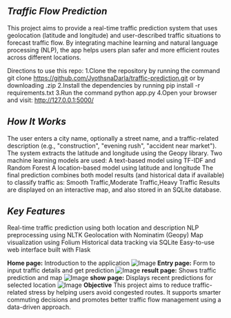  ***Traffic Flow Prediction***
 ---
 
This project aims to provide a real-time traffic prediction system that uses geolocation (latitude and longitude) and user-described traffic situations to forecast traffic flow. By integrating machine learning and natural language processing (NLP), the app helps users plan safer and more efficient routes across different locations.

Directions to use this repo:
1.Clone the repository by running the command git clone https://github.com/JyothsnaDarla/traffic-prediction.git or by downloading .zip
2.Install the dependencies by running pip install -r requirements.txt
3.Run the command python app.py
4.Open your browser and visit:
http://127.0.0.1:5000/

***How It Works***
---

The user enters a city name, optionally a street name, and a traffic-related description (e.g., "construction", "evening rush", "accident near market").
The system extracts the latitude and longitude using the Geopy library.
Two machine learning models are used:
A text-based model using TF-IDF and Random Forest
A location-based model using latitude and longitude
The final prediction combines both model results (and historical data if available) to classify traffic as:
Smooth Traffic,Moderate Traffic,Heavy Traffic
Results are displayed on an interactive map, and also stored in an SQLite database.

 ***Key Features***
 ---
Real-time traffic prediction using both location and description
NLP preprocessing using NLTK
Geolocation with Nominatim (Geopy)
Map visualization using Folium
Historical data tracking via SQLite
Easy-to-use web interface built with Flask

**Home page:**
Introduction to the application
![Image](https://github.com/user-attachments/assets/1015e9e0-5fd5-4007-ac21-b059c667f83b)
**Entry page:**
Form to input traffic details and get prediction
![Image](https://github.com/user-attachments/assets/88f5b6e5-45e0-4654-9ed8-77d60f9d0ea9)
**result page:**
Shows traffic prediction and map
![Image](https://github.com/user-attachments/assets/a9025736-fe2c-4d5c-913e-1c5feb98af9d)
**show page:**
Displays recent predictions for selected location
![Image](https://github.com/user-attachments/assets/ccb5c4ac-23cf-4d50-93fc-c738915c9b08)
**Objective**
This project aims to reduce traffic-related stress by helping users avoid congested routes. It supports smarter commuting decisions and promotes better traffic flow management using a data-driven approach.

